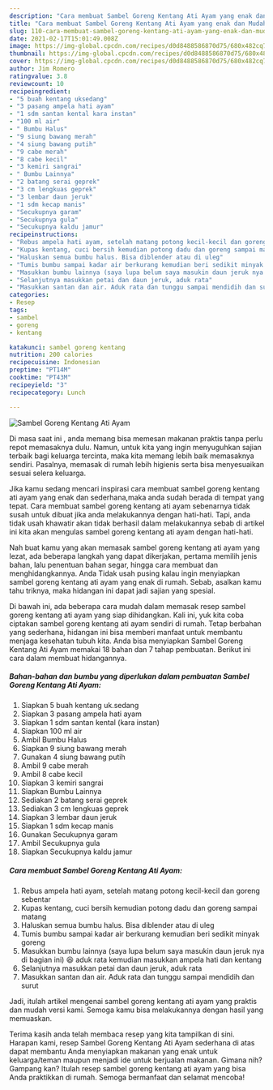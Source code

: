 ```yaml
---
description: "Cara membuat Sambel Goreng Kentang Ati Ayam yang enak dan Mudah Dibuat"
title: "Cara membuat Sambel Goreng Kentang Ati Ayam yang enak dan Mudah Dibuat"
slug: 110-cara-membuat-sambel-goreng-kentang-ati-ayam-yang-enak-dan-mudah-dibuat
date: 2021-02-17T15:01:49.008Z
image: https://img-global.cpcdn.com/recipes/d0d8488586870d75/680x482cq70/sambel-goreng-kentang-ati-ayam-foto-resep-utama.jpg
thumbnail: https://img-global.cpcdn.com/recipes/d0d8488586870d75/680x482cq70/sambel-goreng-kentang-ati-ayam-foto-resep-utama.jpg
cover: https://img-global.cpcdn.com/recipes/d0d8488586870d75/680x482cq70/sambel-goreng-kentang-ati-ayam-foto-resep-utama.jpg
author: Jim Romero
ratingvalue: 3.8
reviewcount: 10
recipeingredient:
- "5 buah kentang uksedang"
- "3 pasang ampela hati ayam"
- "1 sdm santan kental kara instan"
- "100 ml air"
- " Bumbu Halus"
- "9 siung bawang merah"
- "4 siung bawang putih"
- "9 cabe merah"
- "8 cabe kecil"
- "3 kemiri sangrai"
- " Bumbu Lainnya"
- "2 batang serai geprek"
- "3 cm lengkuas geprek"
- "3 lembar daun jeruk"
- "1 sdm kecap manis"
- "Secukupnya garam"
- "Secukupnya gula"
- "Secukupnya kaldu jamur"
recipeinstructions:
- "Rebus ampela hati ayam, setelah matang potong kecil-kecil dan goreng sebentar"
- "Kupas kentang, cuci bersih kemudian potong dadu dan goreng sampai matang"
- "Haluskan semua bumbu halus. Bisa diblender atau di uleg"
- "Tumis bumbu sampai kadar air berkurang kemudian beri sedikit minyak goreng"
- "Masukkan bumbu lainnya (saya lupa belum saya masukin daun jeruk nya di bagian ini) 😆 aduk rata kemudian masukkan ampela hati dan kentang"
- "Selanjutnya masukkan petai dan daun jeruk, aduk rata"
- "Masukkan santan dan air. Aduk rata dan tunggu sampai mendidih dan surut"
categories:
- Resep
tags:
- sambel
- goreng
- kentang

katakunci: sambel goreng kentang 
nutrition: 200 calories
recipecuisine: Indonesian
preptime: "PT14M"
cooktime: "PT43M"
recipeyield: "3"
recipecategory: Lunch

---
```



![Sambel Goreng Kentang Ati Ayam](https://img-global.cpcdn.com/recipes/d0d8488586870d75/680x482cq70/sambel-goreng-kentang-ati-ayam-foto-resep-utama.jpg)

Di masa  saat ini , anda memang bisa memesan makanan praktis tanpa perlu repot memasaknya dulu. Namun, untuk kita yang ingin menyuguhkan sajian terbaik bagi keluarga tercinta, maka kita memang lebih baik memasaknya sendiri. Pasalnya, memasak di rumah lebih higienis serta bisa menyesuaikan sesuai selera keluarga.

Jika kamu sedang mencari inspirasi cara membuat sambel goreng kentang ati ayam yang enak dan sederhana,maka anda sudah berada di tempat yang tepat. Cara membuat sambel goreng kentang ati ayam  sebenarnya tidak susah untuk dibuat jika anda melakukannya dengan hati-hati. Tapi, anda tidak usah khawatir akan tidak berhasil dalam melakukannya 
sebab di artikel ini kita akan mengulas sambel goreng kentang ati ayam dengan hati-hati.  



Nah buat kamu yang akan memasak sambel goreng kentang ati ayam yang lezat, ada beberapa langkah yang dapat dikerjakan, pertama memilih jenis bahan, lalu penentuan bahan segar, hingga cara membuat dan menghidangkannya. Anda Tidak usah pusing kalau ingin menyiapkan sambel goreng kentang ati ayam yang enak di rumah. Sebab, asalkan kamu  tahu triknya, maka hidangan ini dapat jadi sajian yang spesial.

Di bawah ini, ada beberapa cara mudah dalam memasak resep sambel goreng kentang ati ayam yang siap dihidangkan. Kali ini, yuk kita coba ciptakan sambel goreng kentang ati ayam sendiri di rumah. Tetap berbahan yang sederhana, hidangan ini bisa memberi manfaat untuk membantu menjaga kesehatan tubuh kita. Anda bisa menyiapkan Sambel Goreng Kentang Ati Ayam memakai 18 bahan dan 7 tahap pembuatan. Berikut ini cara dalam membuat hidangannya.

<!--inarticleads1-->

##### Bahan-bahan dan bumbu yang diperlukan dalam pembuatan Sambel Goreng Kentang Ati Ayam:

1. Siapkan 5 buah kentang uk.sedang
1. Siapkan 3 pasang ampela hati ayam
1. Siapkan 1 sdm santan kental (kara instan)
1. Siapkan 100 ml air
1. Ambil  Bumbu Halus
1. Siapkan 9 siung bawang merah
1. Gunakan 4 siung bawang putih
1. Ambil 9 cabe merah
1. Ambil 8 cabe kecil
1. Siapkan 3 kemiri sangrai
1. Siapkan  Bumbu Lainnya
1. Sediakan 2 batang serai geprek
1. Sediakan 3 cm lengkuas geprek
1. Siapkan 3 lembar daun jeruk
1. Siapkan 1 sdm kecap manis
1. Gunakan Secukupnya garam
1. Ambil Secukupnya gula
1. Siapkan Secukupnya kaldu jamur




<!--inarticleads2-->

##### Cara membuat Sambel Goreng Kentang Ati Ayam:

1. Rebus ampela hati ayam, setelah matang potong kecil-kecil dan goreng sebentar
1. Kupas kentang, cuci bersih kemudian potong dadu dan goreng sampai matang
1. Haluskan semua bumbu halus. Bisa diblender atau di uleg
1. Tumis bumbu sampai kadar air berkurang kemudian beri sedikit minyak goreng
1. Masukkan bumbu lainnya (saya lupa belum saya masukin daun jeruk nya di bagian ini) 😆 aduk rata kemudian masukkan ampela hati dan kentang
1. Selanjutnya masukkan petai dan daun jeruk, aduk rata
1. Masukkan santan dan air. Aduk rata dan tunggu sampai mendidih dan surut




Jadi, itulah artikel mengenai  sambel goreng kentang ati ayam  yang praktis dan mudah versi kami. Semoga kamu bisa melakukannya dengan hasil yang memuaskan. 

Terima kasih anda telah membaca resep yang kita tampilkan di sini. Harapan kami, resep  Sambel Goreng Kentang Ati Ayam sederhana di atas dapat membantu Anda menyiapkan makanan yang enak untuk keluarga/teman maupun menjadi ide untuk berjualan makanan. Gimana nih? Gampang kan? Itulah resep sambel goreng kentang ati ayam yang bisa Anda praktikkan di rumah. Semoga bermanfaat dan selamat mencoba!

